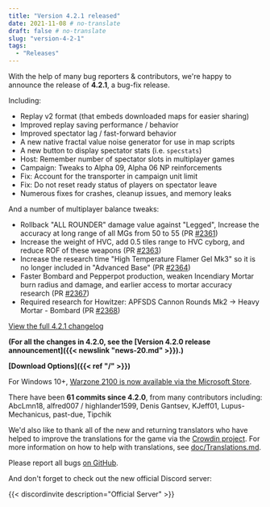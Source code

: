 ```yaml
---
title: "Version 4.2.1 released"
date: 2021-11-08 # no-translate
draft: false # no-translate
slug: "version-4-2-1"
tags:
  - "Releases"
---
```


With the help of many bug reporters & contributors, we're happy to announce the release of **4.2.1**, a bug-fix release.

Including:
- Replay v2 format (that embeds downloaded maps for easier sharing)
- Improved replay saving performance / behavior
- Improved spectator lag / fast-forward behavior
- A new native fractal value noise generator for use in map scripts
- A new button to display spectator stats (i.e. `specstats`)
- Host: Remember number of spectator slots in multiplayer games
- Campaign: Tweaks to Alpha 09, Alpha 06 NP reinforcements
- Fix: Account for the transporter in campaign unit limit
- Fix: Do not reset ready status of players on spectator leave
- Numerous fixes for crashes, cleanup issues, and memory leaks

And a number of multiplayer balance tweaks:
- Rollback "ALL ROUNDER" damage value against "Legged", Increase the accuracy at long range of all MGs from 50 to 55 (PR [#2361](https://github.com/Warzone2100/warzone2100/pull/2361))
- Increase the weight of HVC, add 0.5 tiles range to HVC cyborg, and reduce ROF of these weapons (PR [#2363](https://github.com/Warzone2100/warzone2100/pull/2363))
- Increase the research time "High Temperature Flamer Gel Mk3" so it is no longer included in "Advanced Base" (PR [#2364](https://github.com/Warzone2100/warzone2100/pull/2364))
- Faster Bombard and Pepperpot production, weaken Incendiary Mortar burn radius and damage, and earlier access to mortar accuracy research (PR [#2367](https://github.com/Warzone2100/warzone2100/pull/2367))
- Required research for Howitzer: APFSDS Cannon Rounds Mk2 -> Heavy Mortar - Bombard (PR [#2368](https://github.com/Warzone2100/warzone2100/pull/2368))

[View the full 4.2.1 changelog](https://github.com/Warzone2100/warzone2100/raw/4.2.1/ChangeLog)

**(For all the changes in 4.2.0, see the [Version 4.2.0 release announcement]({{< newslink "news-20.md" >}}).)**

**[Download Options]({{< ref "/" >}})**

For Windows 10+, [Warzone 2100 is now available via the Microsoft Store](https://www.microsoft.com/store/apps/9MW0Z4MPCS8C).

There have been **61 commits since 4.2.0**, from many contributors including: AbcLmn18, alfred007 / highlander1599, Denis Gantsev, KJeff01, Lupus-Mechanicus, past-due, Tipchik

We'd also like to thank all of the new and returning translators who have helped to improve the translations for the game via the [Crowdin project](https://crowdin.com/project/warzone2100). For more information on how to help with translations, see [doc/Translations.md](https://github.com/Warzone2100/warzone2100/blob/master/doc/Translations.md#how-do-i-help-translate).

Please report all bugs [on GitHub](https://github.com/Warzone2100/warzone2100/issues).

And don't forget to check out the new official Discord server:

{{< discordinvite description="Official Server" >}}
